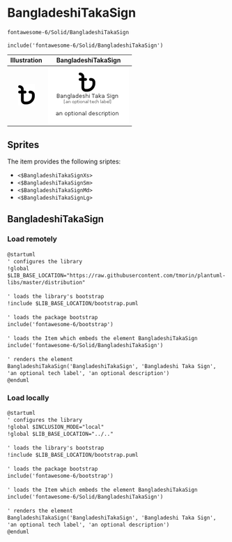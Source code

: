 # BangladeshiTakaSign


```text
fontawesome-6/Solid/BangladeshiTakaSign
```

```text
include('fontawesome-6/Solid/BangladeshiTakaSign')
```



| Illustration | BangladeshiTakaSign |
| :---: | :---: |
| ![illustration for Illustration](../../fontawesome-6/Solid/BangladeshiTakaSign.png) | ![illustration for BangladeshiTakaSign](../../fontawesome-6/Solid/BangladeshiTakaSign.Local.png) |



## Sprites
The item provides the following sriptes:

- `<$BangladeshiTakaSignXs>`
- `<$BangladeshiTakaSignSm>`
- `<$BangladeshiTakaSignMd>`
- `<$BangladeshiTakaSignLg>`





## BangladeshiTakaSign

### Load remotely
```plantuml
@startuml
' configures the library
!global $LIB_BASE_LOCATION="https://raw.githubusercontent.com/tmorin/plantuml-libs/master/distribution"

' loads the library's bootstrap
!include $LIB_BASE_LOCATION/bootstrap.puml

' loads the package bootstrap
include('fontawesome-6/bootstrap')

' loads the Item which embeds the element BangladeshiTakaSign
include('fontawesome-6/Solid/BangladeshiTakaSign')

' renders the element
BangladeshiTakaSign('BangladeshiTakaSign', 'Bangladeshi Taka Sign', 'an optional tech label', 'an optional description')
@enduml
```

### Load locally
```plantuml
@startuml
' configures the library
!global $INCLUSION_MODE="local"
!global $LIB_BASE_LOCATION="../.."

' loads the library's bootstrap
!include $LIB_BASE_LOCATION/bootstrap.puml

' loads the package bootstrap
include('fontawesome-6/bootstrap')

' loads the Item which embeds the element BangladeshiTakaSign
include('fontawesome-6/Solid/BangladeshiTakaSign')

' renders the element
BangladeshiTakaSign('BangladeshiTakaSign', 'Bangladeshi Taka Sign', 'an optional tech label', 'an optional description')
@enduml
```

